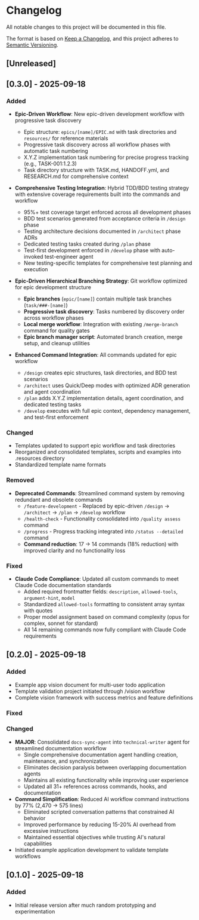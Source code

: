 # Changelog

All notable changes to this project will be documented in this file.

The format is based on [Keep a Changelog](https://keepachangelog.com/en/1.0.0/), and this project adheres to [Semantic Versioning](https://semver.org/spec/v2.0.0.html).

## [Unreleased]

## [0.3.0] - 2025-09-18

### Added

- **Epic-Driven Workflow**: New epic-driven development workflow with progressive task discovery

  - Epic structure: `epics/[name]/EPIC.md` with task directories and `resources/` for reference materials
  - Progressive task discovery across all workflow phases with automatic task numbering
  - X.Y.Z implementation task numbering for precise progress tracking (e.g., TASK-001:1.2.3)
  - Task directory structure with TASK.md, HANDOFF.yml, and RESEARCH.md for comprehensive context

- **Comprehensive Testing Integration**: Hybrid TDD/BDD testing strategy with extensive coverage requirements built into the commands and workflow

  - 95%+ test coverage target enforced across all development phases
  - BDD test scenarios generated from acceptance criteria in `/design` phase
  - Testing architecture decisions documented in `/architect` phase ADRs
  - Dedicated testing tasks created during `/plan` phase
  - Test-first development enforced in `/develop` phase with auto-invoked test-engineer agent
  - New testing-specific templates for comprehensive test planning and execution

- **Epic-Driven Hierarchical Branching Strategy**: Git workflow optimized for epic development structure

  - **Epic branches** (`epic/[name]`) contain multiple task branches (`task/###-[name]`)
  - **Progressive task discovery**: Tasks numbered by discovery order across workflow phases
  - **Local merge workflow**: Integration with existing `/merge-branch` command for quality gates
  - **Epic branch manager script**: Automated branch creation, merge setup, and cleanup utilities

- **Enhanced Command Integration**: All commands updated for epic workflow
  - `/design` creates epic structures, task directories, and BDD test scenarios
  - `/architect` uses Quick/Deep modes with optimized ADR generation and agent coordination
  - `/plan` adds X.Y.Z implementation details, agent coordination, and dedicated testing tasks
  - `/develop` executes with full epic context, dependency management, and test-first enforcement

### Changed

- Templates updated to support epic workflow and task directories
- Reorganized and consolidated templates, scripts and examples into .resources directory
- Standardized template name formats

### Removed

- **Deprecated Commands**: Streamlined command system by removing redundant and obsolete commands
  - `/feature-development` - Replaced by epic-driven `/design` → `/architect` → `/plan` → `/develop` workflow
  - `/health-check` - Functionality consolidated into `/quality assess` command
  - `/progress` - Progress tracking integrated into `/status --detailed` command
  - **Command reduction**: 17 → 14 commands (18% reduction) with improved clarity and no functionality loss

### Fixed

- **Claude Code Compliance**: Updated all custom commands to meet Claude Code documentation standards
  - Added required frontmatter fields: `description`, `allowed-tools`, `argument-hint`, `model`
  - Standardized `allowed-tools` formatting to consistent array syntax with quotes
  - Proper model assignment based on command complexity (opus for complex, sonnet for standard)
  - All 14 remaining commands now fully compliant with Claude Code requirements

## [0.2.0] - 2025-09-18

### Added

- Example app vision document for multi-user todo application
- Template validation project initiated through /vision workflow
- Complete vision framework with success metrics and feature definitions

### Fixed

### Changed

- **MAJOR**: Consolidated `docs-sync-agent` into `technical-writer` agent for streamlined documentation workflow
  - Single comprehensive documentation agent handling creation, maintenance, and synchronization
  - Eliminates decision paralysis between overlapping documentation agents
  - Maintains all existing functionality while improving user experience
  - Updated all 31+ references across commands, hooks, and documentation
- **Command Simplification**: Reduced AI workflow command instructions by 77% (2,470 → 575 lines)
  - Eliminated scripted conversation patterns that constrained AI behavior
  - Improved performance by reducing 15-20% AI overhead from excessive instructions
  - Maintained essential objectives while trusting AI's natural capabilities
- Initiated example application development to validate template workflows

## [0.1.0] - 2025-09-18

### Added

- Initial release version after much random prototyping and experimentation
